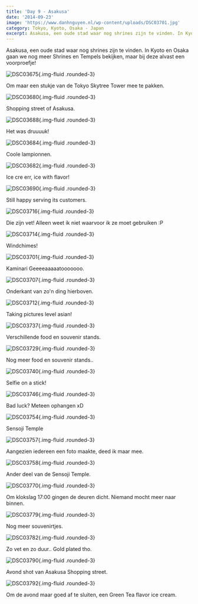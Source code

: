 ```yaml
---
title: 'Day 9 - Asakusa'
date: '2014-09-23'
image: 'https://www.danhnguyen.nl/wp-content/uploads/DSC03701.jpg'
category: Tokyo, Kyoto, Osaka - Japan
excerpt: Asakusa, een oude stad waar nog shrines zijn te vinden. In Kyoto en Osaka gaan we nog meer Shrines en Tempels...
---
```


Asakusa, een oude stad waar nog shrines zijn te vinden. In Kyoto en Osaka gaan we nog meer Shrines en Tempels bekijken, maar bij deze alvast een voorproefje!

![DSC03675](https://www.danhnguyen.nl/wp-content/uploads/DSC03675-575x1024.jpg){.img-fluid .rounded-3}

Om maar een stukje van de Tokyo Skytree Tower mee te pakken.

![DSC03680](https://www.danhnguyen.nl/wp-content/uploads/DSC03680-1024x575.jpg){.img-fluid .rounded-3}

Shopping street of Asakusa.

![DSC03688](https://www.danhnguyen.nl/wp-content/uploads/DSC03688-1024x575.jpg){.img-fluid .rounded-3}

Het was druuuuk!

![DSC03684](https://www.danhnguyen.nl/wp-content/uploads/DSC03684-1024x575.jpg){.img-fluid .rounded-3}

Coole lampionnen.

![DSC03682](https://www.danhnguyen.nl/wp-content/uploads/DSC03682-1024x575.jpg){.img-fluid .rounded-3}

Ice cre err, ice with flavor!

![DSC03690](https://www.danhnguyen.nl/wp-content/uploads/DSC03690-1024x575.jpg){.img-fluid .rounded-3}

Still happy serving its customers.

![DSC03716](https://www.danhnguyen.nl/wp-content/uploads/DSC03716-1024x575.jpg){.img-fluid .rounded-3}

Die zijn vet! Alleen weet ik niet waarvoor ik ze moet gebruiken :P

![DSC03714](https://www.danhnguyen.nl/wp-content/uploads/DSC03714-1024x575.jpg){.img-fluid .rounded-3}

Windchimes!

![DSC03701](https://www.danhnguyen.nl/wp-content/uploads/DSC03701-1024x575.jpg){.img-fluid .rounded-3}

Kaminari Geeeeaaaaatooooooo.

![DSC03707](https://www.danhnguyen.nl/wp-content/uploads/DSC03707-1024x575.jpg){.img-fluid .rounded-3}

Onderkant van zo'n ding hierboven.

![DSC03712](https://www.danhnguyen.nl/wp-content/uploads/DSC03712-1024x575.jpg){.img-fluid .rounded-3}

Taking pictures level asian!

![DSC03737](https://www.danhnguyen.nl/wp-content/uploads/DSC03737-1024x575.jpg){.img-fluid .rounded-3}

Verschillende food en souvenir stands.

![DSC03729](https://www.danhnguyen.nl/wp-content/uploads/DSC03729-1024x575.jpg){.img-fluid .rounded-3}

Nog meer food en souvenir stands..

![DSC03740](https://www.danhnguyen.nl/wp-content/uploads/DSC037401-1024x575.jpg){.img-fluid .rounded-3}

Selfie on a stick!

![DSC03746](https://www.danhnguyen.nl/wp-content/uploads/DSC037461-1024x575.jpg){.img-fluid .rounded-3}

Bad luck? Meteen ophangen xD

![DSC03754](https://www.danhnguyen.nl/wp-content/uploads/DSC037541-1024x575.jpg){.img-fluid .rounded-3}

Sensoji Temple

![DSC03757](https://www.danhnguyen.nl/wp-content/uploads/DSC037571-1024x575.jpg){.img-fluid .rounded-3}

Aangezien iedereen een foto maakte, deed ik maar mee.

![DSC03758](https://www.danhnguyen.nl/wp-content/uploads/DSC03758-575x1024.jpg){.img-fluid .rounded-3}

Ander deel van de Sensoji Temple.

![DSC03770](https://www.danhnguyen.nl/wp-content/uploads/DSC03770-1024x575.jpg){.img-fluid .rounded-3}

Om klokslag 17:00 gingen de deuren dicht. Niemand mocht meer naar binnen.

![DSC03779](https://www.danhnguyen.nl/wp-content/uploads/DSC037791-1024x575.jpg){.img-fluid .rounded-3}

Nog meer souvenirtjes.

![DSC03782](https://www.danhnguyen.nl/wp-content/uploads/DSC037821-1024x575.jpg){.img-fluid .rounded-3}

Zo vet en zo duur.. Gold plated tho.

![DSC03790](https://www.danhnguyen.nl/wp-content/uploads/DSC037901-1024x575.jpg){.img-fluid .rounded-3}

Avond shot van Asakusa Shopping street.

![DSC03792](https://www.danhnguyen.nl/wp-content/uploads/DSC037921-1024x575.jpg){.img-fluid .rounded-3}

Om de avond maar goed af te sluiten, een Green Tea flavor ice cream.
